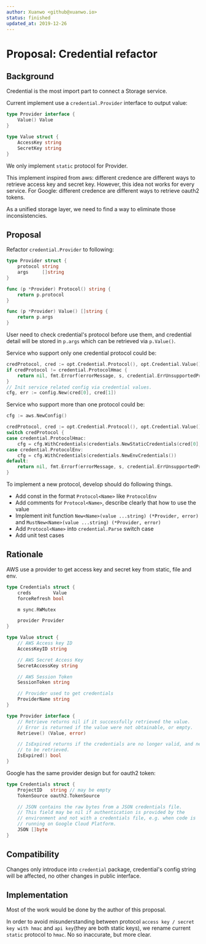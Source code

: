 ```yaml
---
author: Xuanwo <github@xuanwo.io>
status: finished
updated_at: 2019-12-26
---
```


# Proposal: Credential refactor

## Background

Credential is the most import part to connect a Storage service. 

Current implement use a `credential.Provider` interface to output value:

```go
type Provider interface {
    Value() Value
}

type Value struct {
    AccessKey string
    SecretKey string
}
```

We only implement `static` protocol for Provider.

This implement inspired from aws: different credence are different ways to retrieve access key and secret key. However, this idea not works for every service. For Google: different credence are different ways to retrieve oauth2 tokens.

As a unified storage layer, we need to find a way to eliminate those inconsistencies.

## Proposal

Refactor `credential.Provider` to following:

```go
type Provider struct {
	protocol string
	args     []string
}

func (p *Provider) Protocol() string {
	return p.protocol
}

func (p *Provider) Value() []string {
	return p.args
}
```

User need to check credential's protocol before use them, and credential detail will be stored in `p.args` which can be retrieved via `p.Value()`.

Service who support only one credential protocol could be:

```go
credProtocol, cred := opt.Credential.Protocol(), opt.Credential.Value()
if credProtocol != credential.ProtocolHmac {
    return nil, fmt.Errorf(errorMessage, s, credential.ErrUnsupportedProtocol)
}
// Init service related config via credential values.
cfg, err := config.New(cred[0], cred[1])
```

Service who support more than one protocol could be:

```go
cfg := aws.NewConfig()

credProtocol, cred := opt.Credential.Protocol(), opt.Credential.Value()
switch credProtocol {
case credential.ProtocolHmac:
    cfg = cfg.WithCredentials(credentials.NewStaticCredentials(cred[0], cred[1], ""))
case credential.ProtocolEnv:
    cfg = cfg.WithCredentials(credentials.NewEnvCredentials())
default:
    return nil, fmt.Errorf(errorMessage, s, credential.ErrUnsupportedProtocol)
}
```

To implement a new protocol, develop should do following things.

- Add const in the format `Protocol<Name>` like `ProtocolEnv`
- Add comments for `Protocol<Name>`, describe clearly that how to use the value
- Implement init function `New<Name>(value ...string) (*Provider, error)` and `MustNew<Name>(value ...string) (*Provider, error)`
- Add `Protocol<Name>` into `credential.Parse` switch case
- Add unit test cases

## Rationale

AWS use a provider to get access key and secret key from static, file and env.

```go
type Credentials struct {
	creds        Value
	forceRefresh bool

	m sync.RWMutex

	provider Provider
}

type Value struct {
	// AWS Access key ID
	AccessKeyID string

	// AWS Secret Access Key
	SecretAccessKey string

	// AWS Session Token
	SessionToken string

	// Provider used to get credentials
	ProviderName string
}

type Provider interface {
	// Retrieve returns nil if it successfully retrieved the value.
	// Error is returned if the value were not obtainable, or empty.
	Retrieve() (Value, error)

	// IsExpired returns if the credentials are no longer valid, and need
	// to be retrieved.
	IsExpired() bool
}
```

Google has the same provider design but for oauth2 token:

```go
type Credentials struct {
    ProjectID   string // may be empty
    TokenSource oauth2.TokenSource

    // JSON contains the raw bytes from a JSON credentials file.
    // This field may be nil if authentication is provided by the
    // environment and not with a credentials file, e.g. when code is
    // running on Google Cloud Platform.
    JSON []byte
}
```

## Compatibility

Changes only introduce into `credential` package, credential's config string will be affected, no other changes in public interface.

## Implementation

Most of the work would be done by the author of this proposal.

In order to avoid misunderstanding between protocol `access key / secret key with hmac` and `api key`(they are both static keys), we rename current `static` protocol to `hmac`. No so inaccurate, but more clear.
